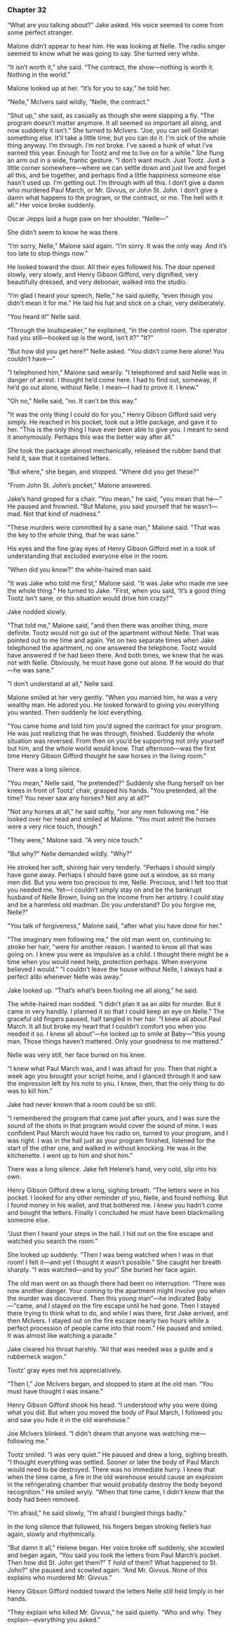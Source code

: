 ### Chapter 32

“What are you talking about?” Jake asked. His voice seemed to come from some perfect stranger.

Malone didn’t appear to hear him. He was looking at Nelle. The radio singer seemed to know what he was going to say. She turned very white.

“It isn’t worth it,” she said. “The contract, the show—nothing is worth it. Nothing in the world.”

Malone looked up at her. “It’s for you to say,” he told her.

“Nelle,” McIvers said wildly, “Nelle, the contract.”

“Shut up,” she said, as casually as though she were slapping a fly. “The program doesn’t matter anymore. It all seemed so important all along, and now suddenly it isn’t.” She turned to McIvers. “Joe, you can sell Goldman something else. It’ll take a little time, but you can do it. I'm sick of the whole thing anyway. I’m through. I’m not broke. I've saved a hunk of what I’ve earned this year. Enough for Tootz and me to live on for a while.” She flung an arm out in a wide, frantic gesture. “I don’t want much. Just Tootz. Just a little corner somewhere—where we can settle down and just live and forget all this, and be together, and perhaps find a little happiness someone else hasn’t used up. I’m getting out. I’m through with all this. I don’t give a damn who murdered Paul March, or Mr. Givvus, or John St. John. I don’t give a damn what happens to the program, or the contract, or me. The hell with it all.” Her voice broke suddenly.

Oscar Jepps laid a huge paw on her shoulder. “Nelle—”

She didn’t seem to know he was there.

“I’m sorry, Nelle,” Malone said again. “I’m sorry. It was the only way. And it’s too late to stop things now.”

He looked toward the door. All their eyes followed his. The door opened slowly, very slowly, and Henry Gibson Gifford, very dignified, very beautifully dressed, and very debonair, walked into the studio.

“I’m glad I heard your speech, Nelle,” he said quietly, “even though you didn’t mean it for me.” He laid his hat and stick on a chair, very deliberately.

“You heard it!” Nelle said.

“Through the loudspeaker,” he explained, “in the control room. The operator had you still—hooked up is the word, isn’t it?”
"It?"

"But how did you get here?" Nelle asked. "You didn’t come here alone! You couldn’t have—"

"I telephoned him," Malone said wearily. "I telephoned and said Nelle was in danger of arrest. I thought he’d come here. I had to find out, someway, if he’d go out alone, without Nelle. I mean—I had to prove it. I knew."

"Oh no," Nelle said, "no. It can’t be this way."

"It was the only thing I could do for you," Henry Gibson Gifford said very simply. He reached in his pocket, took out a little package, and gave it to her. "This is the only thing I have ever been able to give you. I meant to send it anonymously. Perhaps this was the better way after all."

She took the package almost mechanically, released the rubber band that held it, saw that it contained letters.

"But where," she began, and stopped. "Where did you get these?"

"From John St. John’s pocket," Malone answered.

Jake’s hand groped for a chair. "You mean," he said, "you mean that he—" He paused and frowned. "But Malone, you said yourself that he wasn’t—mad. Not that kind of madness."

"These murders were committed by a sane man," Malone said. "That was the key to the whole thing, that he was sane."

His eyes and the fine gray eyes of Henry Gibson Gifford met in a look of understanding that excluded everyone else in the room.

"When did you know?" the white-haired man said.

"It was Jake who told me first," Malone said. "It was Jake who made me see the whole thing." He turned to Jake. "First, when you said, 'It’s a good thing Tootz isn’t sane, or this situation would drive him crazy!'"

Jake nodded slowly.

"That told me," Malone said, "and then there was another thing, more definite. Tootz would not go out of the apartment without Nelle. That was pointed out to me time and again. Yet on two separate times when Jake telephoned the apartment, no one answered the telephone. Tootz would have answered if he had been there. And both times, we knew that he was not with Nelle. Obviously, he must have gone out alone. If he would do that—he was sane."

"I don’t understand at all," Nelle said.

Malone smiled at her very gently. "When you married him, he was a very wealthy man. He adored you. He looked forward to giving you everything you wanted. Then suddenly he lost everything.

"You came home and told him you’d signed the contract for your program. He was just realizing that he was through, finished. Suddenly the whole situation was reversed. From then on you’d be supporting not only yourself but him, and the whole world would know. That afternoon—was the first time Henry Gibson Gifford thought he saw horses in the living room."

There was a long silence.

"You mean," Nelle said, "he pretended?" Suddenly she flung herself on her knees in front of Tootz’ chair, grasped his hands. "You pretended, all the time? You never saw any horses? Not any at all?"

"Not any horses at all," he said softly, "nor any men following me." He looked over her head and smiled at Malone. "You must admit the horses were a very nice touch, though."

"They were," Malone said. "A very nice touch."

"But why?" Nelle demanded wildly. "Why?"

He stroked her soft, shining hair very tenderly. "Perhaps I should simply have gone away. Perhaps I should have gone out a window, as so many men did. But you were too precious to me, Nelle. Precious, and I felt too that you needed me. Yet—I couldn’t simply stay on and be the bankrupt husband of Nelle Brown, living on the income from her artistry. I could stay and be a harmless old madman. Do you understand? Do you forgive me, Nelle?"

"You talk of forgiveness," Malone said, "after what you have done for her."

"The imaginary men following me," the old man went on, continuing to stroke her hair, "were for another reason. I wanted to know all that was going on. I knew you were as impulsive as a child. I thought there might be a time when you would need help, protection perhaps. When everyone believed I would."
"I couldn't leave the house without Nelle, I always had a perfect alibi whenever Nelle was away.”

Jake looked up. “That’s what’s been fooling me all along,” he said.

The white-haired man nodded. “I didn’t plan it as an alibi for murder. But it came in very handily. I planned it so that I could keep an eye on Nelle.” The graceful old fingers paused, half tangled in her hair. “I knew all about Paul March. It all but broke my heart that I couldn’t comfort you when you needed it so. I knew all about”—he looked up to smile at Baby—"this young man. Those things haven’t mattered. Only your goodness to me mattered.”

Nelle was very still, her face buried on his knee.

“I knew what Paul March was, and I was afraid for you. Then that night a week ago you brought your script home, and I glanced through it and saw the impression left by his note to you. I knew, then, that the only thing to do was to kill him.”

Jake had never known that a room could be so still.

“I remembered the program that came just after yours, and I was sure the sound of the shots in that program would cover the sound of mine. I was confident Paul March would have his radio on, turned to your program, and I was right. I was in the hall just as your program finished, listened for the start of the other one, and walked in without knocking. He was in the kitchenette. I went up to him and shot him.”

There was a long silence. Jake felt Helene’s hand, very cold, slip into his own.

Henry Gibson Gifford drew a long, sighing breath. “The letters were in his pocket. I looked for any other reminder of you, Nelle, and found nothing. But I found money in his wallet, and that bothered me. I knew you hadn’t come and bought the letters. Finally I concluded he must have been blackmailing someone else.

“Just then I heard your steps in the hall. I hid out on the fire escape and watched you search the room.”

She looked up suddenly. “Then I was being watched when I was in that room! I felt it—and yet I thought it wasn’t possible.” She caught her breath sharply. “I was watched—and by you!” She buried her face again.

The old man went on as though there had been no interruption. “There was now another danger. Your coming to the apartment might involve you when the murder was discovered. Then this young man”—he indicated Baby—"came, and I stayed on the fire escape until he had gone. Then I stayed there trying to think what to do, and while I was there, first Jake arrived, and then Mclvers. I stayed out on the fire escape nearly two hours while a perfect procession of people came into that room.” He paused and smiled. It was almost like watching a parade.”

Jake cleared his throat harshly. “All that was needed was a guide and a rubberneck wagon.”

Tootz’ gray eyes met his appreciatively.

“Then I,” Joe Mclvers began, and stopped to stare at the old man. “You must have thought I was insane.”

Henry Gibson Gifford shook his head. “I understood why you were doing what you did. But when you moved the body of Paul March, I followed you and saw you hide it in the old warehouse.”

Joe Mclvers blinked. “I didn’t dream that anyone was watching me—following me.”

Tootz smiled. “I was very quiet.” He paused and drew a long, sighing breath. “I thought everything was settled. Sooner or later the body of Paul March would need to be destroyed. There was no immediate hurry. I knew that when the time came, a fire in the old warehouse would cause an explosion in the refrigerating chamber that would probably destroy the body beyond recognition.” He smiled wryly. “When that time came, I didn’t know that the body had been removed.

“I’m afraid,” he said slowly, “I’m afraid I bungled things badly.”

In the long silence that followed, his fingers began stroking Nelle’s hair again, slowly and rhythmically.

“But damn it all,” Helene began. Her voice broke off suddenly, she scowled and began again, “You said you took the letters from Paul March’s pocket. Then how did St. John get them?”
T hold of them? What happened to St. John?” she paused and scowled again. “And Mr. Givvus. None of this explains who murdered Mr. Givvus.”

Henry Gibson Gifford nodded toward the letters Nelle still held limply in her hands.

“They explain who killed Mr. Givvus,” he said quietly. “Who and why. They explain—everything you asked.”

